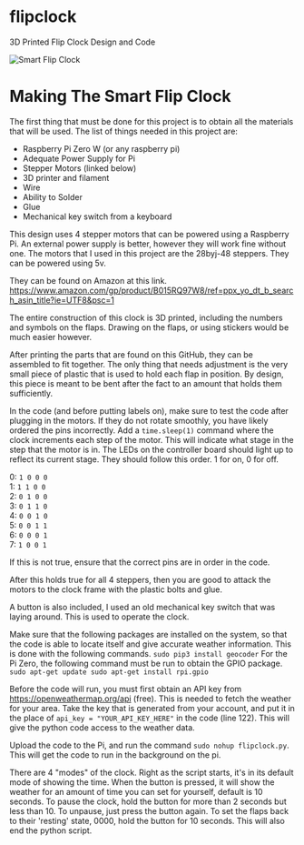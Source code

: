 # flipclock
3D Printed Flip Clock Design and Code

![Smart Flip Clock](https://thomasjbarlow.com/images/3dprints/flipclock_fourth.gif?raw=true)


# Making The Smart Flip Clock
The first thing that must be done for this project is to obtain all the materials that will be used. The list of things needed in this project are:
- Raspberry Pi Zero W (or any raspberry pi)
- Adequate Power Supply for Pi
- Stepper Motors (linked below)
- 3D printer and filament
- Wire
- Ability to Solder
- Glue
- Mechanical key switch from a keyboard

This design uses 4 stepper motors that can be powered using a Raspberry Pi. An external power supply is better, however they will work fine without one. The motors that I used in this project are the 28byj-48 steppers. They can be powered using 5v.

They can be found on Amazon at this link. https://www.amazon.com/gp/product/B015RQ97W8/ref=ppx_yo_dt_b_search_asin_title?ie=UTF8&psc=1

The entire construction of this clock is 3D printed, including the numbers and symbols on the flaps. Drawing on the flaps, or using stickers would be much easier however.

After printing the parts that are found on this GitHub, they can be assembled to fit together. The only thing that needs adjustment is the very small piece of plastic that is used to hold each flap in position. By design, this piece is meant to be bent after the fact to an amount that holds them sufficiently. 

In the code (and before putting labels on), make sure to test the code after plugging in the motors. If they do not rotate smoothly, you have likely ordered the pins incorrectly. Add a `time.sleep(1)` command where the clock increments each step of the motor. This will indicate what stage in the step that the motor is in. The LEDs on the controller board should light up to reflect its current stage. They should follow this order. 1 for on, 0 for off. 

0:   `1 0 0 0`\
1:   `1 1 0 0`\
2:   `0 1 0 0`\
3:   `0 1 1 0`\
4:   `0 0 1 0`\
5:   `0 0 1 1`\
6:   `0 0 0 1`\
7:   `1 0 0 1`

If this is not true, ensure that the correct pins are in order in the code. 

After this holds true for all 4 steppers, then you are good to attack the motors to the clock frame with the plastic bolts and glue.

A button is also included, I used an old mechanical key switch that was laying around. This is used to operate the clock.

Make sure that the following packages are installed on the system, so that the code is able to locate itself and give accurate weather information. This is done with the following commands. 
`sudo pip3 install geocoder`
For the Pi Zero, the following command must be run to obtain the GPIO package.
`sudo apt-get update
sudo apt-get install rpi.gpio`

Before the code will run, you must first obtain an API key from https://openweathermap.org/api (free). This is needed to fetch the weather for your area. Take the key that is generated from your account, and put it in the place of `api_key = "YOUR_API_KEY_HERE"` in the code (line 122). This will give the python code access to the weather data. 

Upload the code to the Pi, and run the command `sudo nohup flipclock.py`. This will get the code to run in the background on the pi. 

There are 4 "modes" of the clock. Right as the script starts, it's in its default mode of showing the time. When the button is pressed, it will show the weather for an amount of time you can set for yourself, default is 10 seconds. To pause the clock, hold the button for more than 2 seconds but less than 10. To unpause, just press the button again. To set the flaps back to their 'resting' state, 0000, hold the button for 10 seconds. This will also end the python script.
